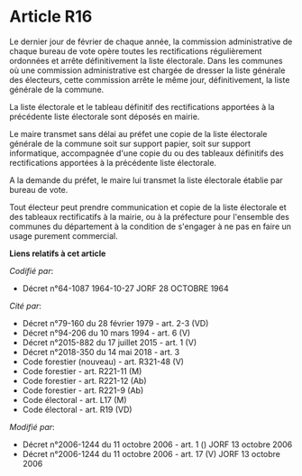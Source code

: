 # Article R16

Le dernier jour de février de chaque année, la commission administrative de chaque bureau de vote opère toutes les
rectifications régulièrement ordonnées et arrête définitivement la liste électorale. Dans les communes où une commission
administrative est chargée de dresser la liste générale des électeurs, cette commission arrête le même jour, définitivement,
la liste générale de la commune.

La liste électorale et le tableau définitif des rectifications apportées à la précédente liste électorale sont déposés en
mairie.

Le maire transmet sans délai au préfet une copie de la liste électorale générale de la commune soit sur support papier, soit
sur support informatique, accompagnée d'une copie du ou des tableaux définitifs des rectifications apportées à la précédente
liste électorale.

A la demande du préfet, le maire lui transmet la liste électorale établie par bureau de vote.

Tout électeur peut prendre communication et copie de la liste électorale et des tableaux rectificatifs à la mairie, ou à la
préfecture pour l'ensemble des communes du département à la condition de s'engager à ne pas en faire un usage purement
commercial.

**Liens relatifs à cet article**

_Codifié par_:

  - Décret n°64-1087 1964-10-27 JORF 28 OCTOBRE 1964

_Cité par_:

  - Décret n°79-160 du 28 février 1979 - art. 2-3 (VD)
  - Décret n°94-206 du 10 mars 1994 - art. 6 (V)
  - Décret n°2015-882 du 17 juillet 2015 - art. 1 (V)
  - Décret n°2018-350 du 14 mai 2018 - art. 3
  - Code forestier (nouveau) - art. R321-48 (V)
  - Code forestier - art. R221-11 (M)
  - Code forestier - art. R221-12 (Ab)
  - Code forestier - art. R221-9 (Ab)
  - Code électoral - art. L17 (M)
  - Code électoral - art. R19 (VD)

_Modifié par_:

  - Décret n°2006-1244 du 11 octobre 2006 - art. 1 () JORF 13 octobre 2006
  - Décret n°2006-1244 du 11 octobre 2006 - art. 17 (V) JORF 13 octobre 2006
